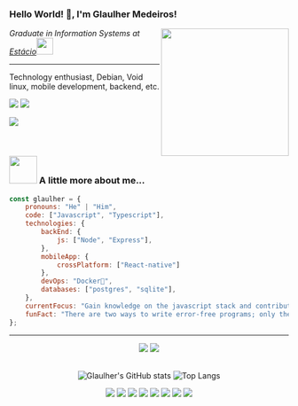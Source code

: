  ### Hello World! 🖖, I'm Glaulher Medeiros! 

<img align="right"  src="https://media.giphy.com/media/wwg1suUiTbCY8H8vIA/giphy-downsized-large.gif" width="230">
<p><em>Graduate in Information Systems at <a href="https://estacio.br/estude-na-estacio/nossa-graduacao">Estácio</a><img src="https://media.giphy.com/media/WUlplcMpOCEmTGBtBW/giphy.gif" width="30"> 
</em></p>

--- 

Technology enthusiast, Debian, Void linux, mobile development, backend, etc.


<p align="left">
<span style="inline-block;">
  <a href="https://www.linkedin.com/in/glaulher-medeiros-03799967/" target="_blank"><img src="https://img.shields.io/badge/LinkedIn-0077B5?style=for-the-badge&logo=linkedin&logoColor=white" ></a>
</span>
<span style="inline-block;">
  <a href="https://glaulher.github.io/" target="_blank"><img src="https://img.shields.io/badge/github.io-gray?style=for-the-badge&logo=github&logoColor=white" ></a>
</span>

 <div style="space-betwen;">
<span style="inline-block;">
  <a href="https://terminaldopenguin.blogspot.com/" target="_blank"><img src="https://img.shields.io/badge/blog-orange?style=for-the-badge&logo=blogger&logoColor=white"></a>
</span> 
</p>
 
 </div>

</br>

### <img src="https://media.giphy.com/media/VgCDAzcKvsR6OM0uWg/giphy.gif" width="50"> A little more about me...  

```javascript
const glaulher = {
    pronouns: "He" | "Him",
    code: ["Javascript", "Typescript"],   
    technologies: {
        backEnd: {
            js: ["Node", "Express"],
        },
        mobileApp: {
            crossPlatform: ["React-native"]
        },
        devOps: "Docker🐳",
        databases: ["postgres", "sqlite"],      
    },    
    currentFocus: "Gain knowledge on the javascript stack and contribute to the community",
    funFact: "There are two ways to write error-free programs; only the third one works"
};
```


---
<!--START_SECTION:waka-->

<div align='center'> 
    <img src=https://img.shields.io/badge/JavaScript-F7DF1E?style=for-the-badge&logo=javascript&logoColor=black />
    <img src=https://img.shields.io/badge/TypeScript-007ACC?style=for-the-badge&logo=typescript&logoColor=white />  
</div>
  
  <br>
  <div align='center'>             
 
![Glaulher's GitHub stats](https://github-readme-stats.vercel.app/api?username=glaulher&show_icons=true&theme=tokyonight)
![Top Langs](https://github-readme-stats.vercel.app/api/top-langs/?username=glaulher&hide=html&layout=compact&theme=tokyonight)
   
</div>

<div align='center'>   
  <img src=https://img.shields.io/badge/React_Native-20232A?style=for-the-badge&logo=react&logoColor=61DAFB />  
  <img src=https://img.shields.io/badge/Figma-F24E1E?style=for-the-badge&logo=figma&logoColor=white />
  <img src=https://img.shields.io/badge/Node.js-43853D?style=for-the-badge&logo=node-dot-js&logoColor=white />
  <img src=https://img.shields.io/badge/SQLite-07405E?style=for-the-badge&logo=sqlite&logoColor=white />
  <img src=https://img.shields.io/badge/Insomnia-5849be?style=for-the-badge&logo=Insomnia&logoColor=white /> 
  <img src=https://img.shields.io/badge/Void-Linux-ABC2AB?style=for-the-badge&logo=void&logoColor=white />
  <img src=https://img.shields.io/badge/Debian-D70A53?style=for-the-badge&logo=debian&logoColor=white />
  <img src=https://img.shields.io/badge/docker-%230db7ed.svg?style=for-the-badge&logo=docker&logoColor=white />
</div>
  
  

 


